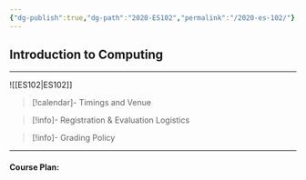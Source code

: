 ```yaml
---
{"dg-publish":true,"dg-path":"2020-ES102","permalink":"/2020-es-102/"}
---
```



## Introduction to Computing
---


![[ES102\|ES102]]

> [!calendar]- Timings and Venue
> 
>
>

> [!info]- Registration & Evaluation Logistics
> 

> [!info]- Grading Policy
> 
>

---

#### Course Plan: 


